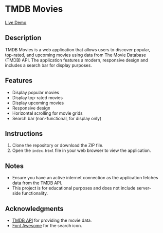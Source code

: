 # TMDB Movies

[Live Demo](https://the-full-stacked.github.io/TMBD-Movies/)

## Description
TMDB Movies is a web application that allows users to discover popular, top-rated, and upcoming movies using data from The Movie Database (TMDB) API. The application features a modern, responsive design and includes a search bar for display purposes.

## Features
- Display popular movies
- Display top-rated movies
- Display upcoming movies
- Responsive design
- Horizontal scrolling for movie grids
- Search bar (non-functional, for display only)

## Instructions
1. Clone the repository or download the ZIP file.
2. Open the `index.html` file in your web browser to view the application.

## Notes
- Ensure you have an active internet connection as the application fetches data from the TMDB API.
- This project is for educational purposes and does not include server-side functionality.

## Acknowledgments
- [TMDB API](https://www.themoviedb.org/documentation/api) for providing the movie data.
- [Font Awesome](https://fontawesome.com/) for the search icon.
